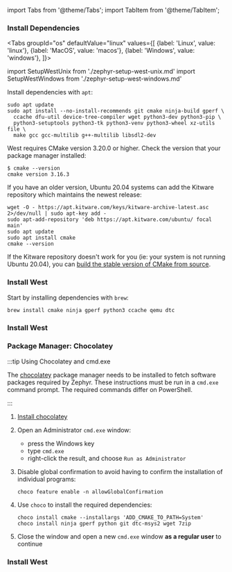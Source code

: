 import Tabs from '@theme/Tabs';
import TabItem from '@theme/TabItem';

### Install Dependencies

<Tabs
groupId="os"
defaultValue="linux"
values={[
{label: 'Linux', value: 'linux'},
{label: 'MacOS', value: 'macos'},
{label: 'Windows', value: 'windows'},
]}>

import SetupWestUnix from './zephyr-setup-west-unix.md'
import SetupWestWindows from './zephyr-setup-west-windows.md'


<TabItem value="linux">

Install dependencies with `apt`:

```
sudo apt update
sudo apt install --no-install-recommends git cmake ninja-build gperf \
  ccache dfu-util device-tree-compiler wget python3-dev python3-pip \
  python3-setuptools python3-tk python3-venv python3-wheel xz-utils file \
  make gcc gcc-multilib g++-multilib libsdl2-dev
```

West requires CMake version 3.20.0 or higher. Check the version that your package manager installed:

```
$ cmake --version
cmake version 3.16.3
```

If you have an older version, Ubuntu 20.04 systems can add the Kitware repository which maintains the newest release:

```
wget -O - https://apt.kitware.com/keys/kitware-archive-latest.asc 2>/dev/null | sudo apt-key add -
sudo apt-add-repository 'deb https://apt.kitware.com/ubuntu/ focal main'
sudo apt update
sudo apt install cmake
cmake --version
```

If the Kitware repository doesn't work for you (ie: your system is not running Ubuntu 20.04), you can [build the stable version of CMake from source](https://cmake.org/install/).

### Install West

<SetupWestUnix workspace_directory={props.workspace_directory} />

</TabItem>
<TabItem value="macos">

Start by installing dependencies with `brew`:

```
brew install cmake ninja gperf python3 ccache qemu dtc
```

### Install West

<SetupWestUnix workspace_directory={props.workspace_directory} />

</TabItem>
<TabItem value="windows">

### Package Manager: Chocolatey

:::tip Using Chocolatey and cmd.exe

The [chocolatey](https://chocolatey.org/) package manager needs to be installed
to fetch software packages required by Zephyr. These instructions must be run in
a `cmd.exe` command prompt. The required commands differ on PowerShell.

:::

1. [Install chocolatey](https://chocolatey.org/install)

2. Open an Administrator `cmd.exe` window:

    * press the Windows key
    * type `cmd.exe`
    * right-click the result, and choose `Run as Administrator`

3. Disable global confirmation to avoid having to confirm the installation of
   individual programs:

    ```shell
    choco feature enable -n allowGlobalConfirmation
    ```

4. Use `choco` to install the required dependencies:

    ```shell
    choco install cmake --installargs 'ADD_CMAKE_TO_PATH=System'
    choco install ninja gperf python git dtc-msys2 wget 7zip
    ```

5. Close the window and open a new `cmd.exe` window **as a regular user** to
   continue

### Install West

<SetupWestWindows workspace_directory={props.workspace_directory} />

</TabItem>
</Tabs>

